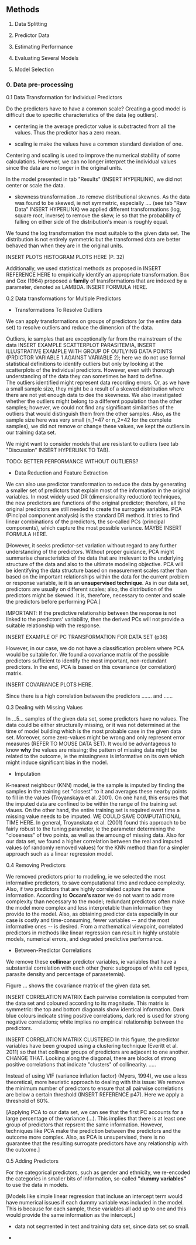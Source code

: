 ## Methods

1. Data Splitting

2. Predictor Data

3. Estimating Performance

4. Evaluating Several Models

5. Model Selection


### 0. Data pre-processing

0.1 Data Transformation for Individual Predictors

Do the predictors have to have a common scale?
Creating a good model is difficult due to specific characteristics of the data (eg outliers).

* centering
ie the average predictor value is substracted from all the values. Thus the predictor has a zero mean.

* scaling
ie make the values have a common standard deviation of one.

Centering and scaling is used to improve the numerical stability of some calculations.
However, we can no longer interpret the individual values since the data are no longer in the original units.

In the model presented in tab "Results" (INSERT HYPERLINK), we did not center or scale the data.

* skewness transformation
..to remove distributional skewnes.
As the data was found to be skewed, ie not symmetric, especially .... (see tab "Raw Data" INSERT HYPERLINK) we applied different transformations (log, square root, inverse) to remove the skew, ie so that the probability of falling on either side of the distribution's mean is roughly equal. 

We found the log transformation the most suitable to the given data set. The distribution is not entirely symmetric but the transformed data are better behaved than when they are in the original units.

INSERT PLOTS HISTOGRAM PLOTS HERE (P. 32)

Additionally, we used statistical methods as proposed in INSERT REFERENCE HERE to empirically identify an appropriate transformation. Box and Cox (1964) proposed a __family__ of transformations that are indexed by a parameter, denoted as LAMBDA. INSERT FORMULA HERE. 

0.2 Data transformations for Multiple Predictors

* Transformations To Resolve Outliers

We can apply transformations on groups of predictors (or the entire data set) to resolve outliers and reduce the dimension of the data.

Outliers, ie samples that are exceptionally far from the mainstream of the data INSERT EXAMPLE SCATTERPLOT PARASITEMIA, INSERT ILLUSTRATIVE EXAMPLE WITH GROUP OF OUTLYING DATA POINTS (PRDICTOR VARIABLE 1 AGAINST VARIABLE 2); here we do not use formal statistical definitions to identify outliers but only by looking at the scatterplots of the individual predictors. However, even with thorough understanding of the data they can sometimes be hard to define.  
The outliers identified might represent data recording errors. Or, as we have a small sample size, they might be a result of a skewed distribution where there are not yet enough data to dee the skewness. 
We also investigated whether the outliers might belong to a different population than the other samples; however, we could not find any significant similarities of the outliers that would distinguish them from the other samples. Also, as the sample size here was very small (n_1=47 or n_2=42 for the complete samples), we did not remove or change these values, we kept the outliers in our training data set. 

We might want to consider models that are resistant to outliers (see tab "Discussion" INSERT HYPERLINK TO TAB).

TODO: BETTER PERFORMANCE WITHOUT OUTLIERS?


* Data Reduction and Feature Extraction

We can also use predictor transformation to reduce the data by generating a smaller set of predictors that explain most of the information in the original variables. In most widely used DR (dimensionality reduction)  techniques, the new predictors are functions of the original predictor; therefore, all the original predictors are still needed to create the surrogate variables.
PCA (Pincipal component analysis) is the standard DR method. It tries to find linear combinations of the predictors, the so-called PCs (principal components), which capture the most possible variance.
MAYBE INSERT FORMULA HERE.

[However, it seeks predictor-set variation without regard to any further understanding of the predictors. Without proper guidance, PCA might summarise characteristics of the data that are irrelevant to the underlying structure of the data and also to the ultimate modeling objective. PCA will be identifying the data structure based on measurement scales rather than based on the important relationships within the data for the current problem or response variable, ie it is an __unsupervised technique__.
As in our data set, predictors are usually on different scales; also, the distribution of the predictors might be skewed. It is, therefore, necessary to center and scale the predictors before performing PCA.]

IMPORTANT: If the predictive relationship between the response is not linked to the predictors' variability, then the derived PCs will not provide a suitable relationship with the response.

INSERT EXAMPLE OF PC TRANSFORMATION FOR DATA SET (p36)

However, in our case, we do not have a classification problem where PCA would be suitable for. We found a covariance matrix of the possible predictors sufficient to identify the most important, non-redundant predictors. In the end, PCA is based on this covariance (or correlation) matrix.

INSERT COVARIANCE PLOTS HERE.

Since there is a high correlation between the predictors ....... and ...... 

0.3 Dealing with Missing Values

In ...5... samples of the given data set, some predictors have no values. The data could be either structurally missing, or it was not determined at the time of model building which is the most probable case in the given data set. Moreover, some zero-values might be wrong and only represent error measures (REFER TO MOUSE DATA SET).
It would be advantageous to know __why__ the values are missing; the pattern of missing data might be related to the outcome, ie the missingness is informative on its own which might induce significant bias in the model.


* Imputation 

K-nearest neighbour (KNN) model, ie the sample is imputed by finding the samples in the training set "closest" to it and averages these nearby points to fill in the values (Troyanskaya et al. 2001). On one hand, this ensures that the imputed data are confined to be within the range of the training set vlaues. On the other hand, the entire training set is required evert time a missing value needs to be imputed. WE COULD SAVE COMPUTATIONAL TIME HERE. In general, Troyanskata et al. (2001) found this approach to be fairly robust to the tuning parameter, ie the parameter determining the "closeness" of two points, as well as the amoung of missing data.
Also for our data set, we found a higher correlation between the real and imputed values (of randomly removed values) for the KNN method than for a simpler approach such as a linear regression model.

0.4 Removing Predictors

We removed predictors prior to modeling, ie we selected the most informative predictors, to save computational time and reduce complexity. 
Also, if two predictors that are highly correlated capture the same information. According to __Occam's razor__ we do not want to add more complexity than necessary to the model; redundant predictors often make the model more complex and less interpretable than information they provide to the model.
Also, as obtaining predictor data especially in our case is costly and time-consuming, fewer variables -- and the most informative ones -- is desired.
From a mathematical viewpoint, correlated predictors in methods like linear regression can result in highly unstable models, numerical errors, and degraded predictive performance.

* Between-Predictor Correlations

We remove these __collinear__ predictor variables, ie variables that have a substantial correlation with each other (here: subgroups of white cell types, parasite density and percentage of parasetemia).

Figure ... shows the covariance matrix of the given data set.

INSERT CORRELATION MATRIX
Each pairwise correlation is computed from the data set and coloured according to its magnitude.
This matrix is symmetric: the top and bottom diagonals show identical information. Dark blue colours indicate string positive correlations, dark red is used for strong negative correlations; white implies no empirical relationship between the predictors.

INSERT CORRELATION MATRIX CLUSTERED
In this figure, the predictor variables have been grouped using a clustering technique (Everitt et al. 2011) so that that collinear groups of predictors are adjacent to one another. CHANGE THAT. Looking along the diagonal, there are blocks of strong positive correlations that indicate "clusters" of collinearity. .....

Instead of using VIF (variance inflation factor) (Myers, 1994), we use a less theoretical, more heuristic approach to dealing with this issue: We remove the minimum number of predictors to ensure that all pairwise correlations are below a certain threshold (INSERT REFERENCE p47). Here we apply a threshold of 60%. 

[Applying PCA to our data set, we can see that the first PC accounts for a large percentage of the variance (...). This implies that there is at least one group of predictors that repsrent the same information.
However, techniques like PCA make the prediction between the predictors and the outcome more complex. Also, as PCA is unsupervised, there is no guarantee that the resulting surrogate predictors have any relationship with the outcome.]


0.5 Adding Predictors

For the categorical predictors, such as gender and ethnicity, we re-encoded the categories in smaller bits of information, so-called __"dummy variables"__ to use the data in models.

[Models like simple linear regression that incluse an intercept term would have numerical issues if each dummy variable was included in the model. This is because for each sample, these variables all add up to one and this would provide the same information as the intercept.]


- data not segmented in test and training data set, since data set so small.


- 




 